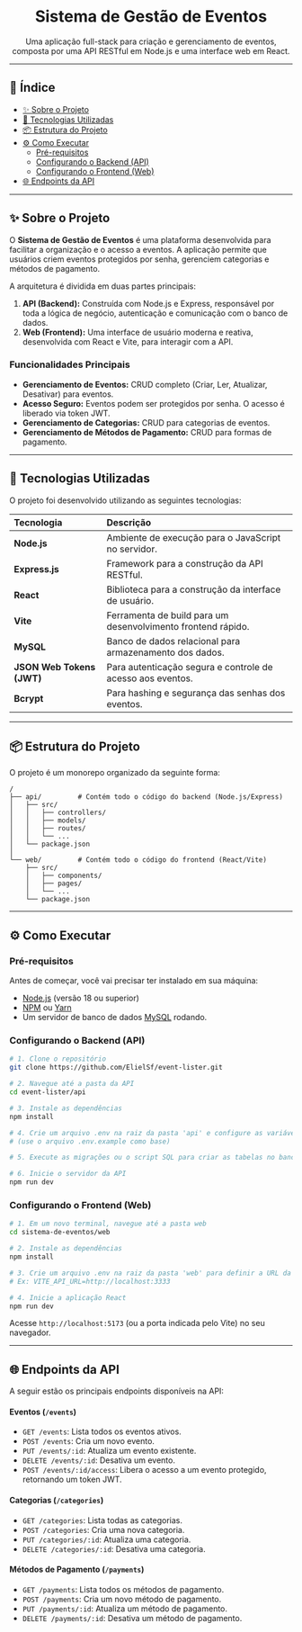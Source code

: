 <h1 align="center">
  Sistema de Gestão de Eventos
</h1>

<p align="center">
  Uma aplicação full-stack para criação e gerenciamento de eventos, composta por uma API RESTful em Node.js e uma interface web em React.
</p>

---

## 📜 Índice

*   [✨ Sobre o Projeto](#-sobre-o-projeto)
*   [🚀 Tecnologias Utilizadas](#-tecnologias-utilizadas)
*   [📦 Estrutura do Projeto](#-estrutura-do-projeto)
*   [⚙️ Como Executar](#️-como-executar)
    *   [Pré-requisitos](#pré-requisitos)
    *   [Configurando o Backend (API)](#configurando-o-backend-api)
    *   [Configurando o Frontend (Web)](#configurando-o-frontend-web)
*   [🌐 Endpoints da API](#-endpoints-da-api)

---

## ✨ Sobre o Projeto

O **Sistema de Gestão de Eventos** é uma plataforma desenvolvida para facilitar a organização e o acesso a eventos. A aplicação permite que usuários criem eventos protegidos por senha, gerenciem categorias e métodos de pagamento.

A arquitetura é dividida em duas partes principais:

1.  **API (Backend):** Construída com Node.js e Express, responsável por toda a lógica de negócio, autenticação e comunicação com o banco de dados.
2.  **Web (Frontend):** Uma interface de usuário moderna e reativa, desenvolvida com React e Vite, para interagir com a API.

### Funcionalidades Principais

- **Gerenciamento de Eventos:** CRUD completo (Criar, Ler, Atualizar, Desativar) para eventos.
- **Acesso Seguro:** Eventos podem ser protegidos por senha. O acesso é liberado via token JWT.
- **Gerenciamento de Categorias:** CRUD para categorias de eventos.
- **Gerenciamento de Métodos de Pagamento:** CRUD para formas de pagamento.

---

## 🚀 Tecnologias Utilizadas

O projeto foi desenvolvido utilizando as seguintes tecnologias:

| Tecnologia | Descrição |
| :--- | :--- |
| **Node.js** | Ambiente de execução para o JavaScript no servidor. |
| **Express.js** | Framework para a construção da API RESTful. |
| **React** | Biblioteca para a construção da interface de usuário. |
| **Vite** | Ferramenta de build para um desenvolvimento frontend rápido. |
| **MySQL** | Banco de dados relacional para armazenamento dos dados. |
| **JSON Web Tokens (JWT)** | Para autenticação segura e controle de acesso aos eventos. |
| **Bcrypt** | Para hashing e segurança das senhas dos eventos. |

---

## 📦 Estrutura do Projeto

O projeto é um monorepo organizado da seguinte forma:

```
/
├── api/         # Contém todo o código do backend (Node.js/Express)
│   ├── src/
│   │   ├── controllers/
│   │   ├── models/
│   │   ├── routes/
│   │   └── ...
│   └── package.json
│
└── web/         # Contém todo o código do frontend (React/Vite)
    ├── src/
    │   ├── components/
    │   ├── pages/
    │   └── ...
    └── package.json
```

---

## ⚙️ Como Executar

### Pré-requisitos

Antes de começar, você vai precisar ter instalado em sua máquina:
*   [Node.js](https://nodejs.org/en/) (versão 18 ou superior)
*   [NPM](https://www.npmjs.com/) ou [Yarn](https://yarnpkg.com/)
*   Um servidor de banco de dados [MySQL](https://www.mysql.com/) rodando.

### Configurando o Backend (API)

```bash
# 1. Clone o repositório
git clone https://github.com/ElielSf/event-lister.git

# 2. Navegue até a pasta da API
cd event-lister/api

# 3. Instale as dependências
npm install

# 4. Crie um arquivo .env na raiz da pasta 'api' e configure as variáveis de ambiente
# (use o arquivo .env.example como base)

# 5. Execute as migrações ou o script SQL para criar as tabelas no banco de dados

# 6. Inicie o servidor da API
npm run dev
```

### Configurando o Frontend (Web)

```bash
# 1. Em um novo terminal, navegue até a pasta web
cd sistema-de-eventos/web

# 2. Instale as dependências
npm install

# 3. Crie um arquivo .env na raiz da pasta 'web' para definir a URL da API
# Ex: VITE_API_URL=http://localhost:3333

# 4. Inicie a aplicação React
npm run dev
```

Acesse `http://localhost:5173` (ou a porta indicada pelo Vite) no seu navegador.

---

## 🌐 Endpoints da API

A seguir estão os principais endpoints disponíveis na API:

#### Eventos (`/events`)
- `GET /events`: Lista todos os eventos ativos.
- `POST /events`: Cria um novo evento.
- `PUT /events/:id`: Atualiza um evento existente.
- `DELETE /events/:id`: Desativa um evento.
- `POST /events/:id/access`: Libera o acesso a um evento protegido, retornando um token JWT.

#### Categorias (`/categories`)
- `GET /categories`: Lista todas as categorias.
- `POST /categories`: Cria uma nova categoria.
- `PUT /categories/:id`: Atualiza uma categoria.
- `DELETE /categories/:id`: Desativa uma categoria.

#### Métodos de Pagamento (`/payments`)
- `GET /payments`: Lista todos os métodos de pagamento.
- `POST /payments`: Cria um novo método de pagamento.
- `PUT /payments/:id`: Atualiza um método de pagamento.
- `DELETE /payments/:id`: Desativa um método de pagamento.

